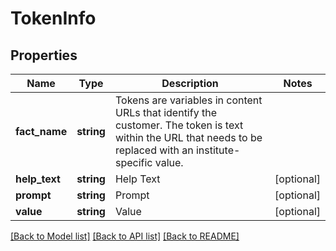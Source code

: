 # TokenInfo

## Properties
Name | Type | Description | Notes
------------ | ------------- | ------------- | -------------
**fact_name** | **string** | Tokens are variables in content URLs that identify the customer. The token is text within the URL that needs to be replaced with an institute-specific value. | 
**help_text** | **string** | Help Text | [optional] 
**prompt** | **string** | Prompt | [optional] 
**value** | **string** | Value | [optional] 

[[Back to Model list]](../README.md#documentation-for-models) [[Back to API list]](../README.md#documentation-for-api-endpoints) [[Back to README]](../README.md)

